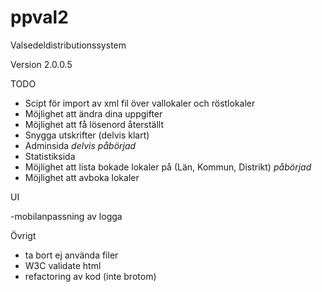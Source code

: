 # ppval2
Valsedeldistributionssystem

Version 2.0.0.5

TODO
- Scipt för import av xml fil över vallokaler och röstlokaler
- Möjlighet att ändra dina uppgifter
- Möjlighet att få lösenord återställt
- Snygga utskrifter (delvis klart)
- Adminsida *delvis påbörjad*
- Statistiksida
- Möjlighet att lista bokade lokaler på (Län, Kommun, Distrikt) *påbörjad*
- Möjlighet att avboka lokaler

UI


-mobilanpassning av logga

Övrigt

- ta bort ej använda filer
- W3C validate html
- refactoring av kod (inte brotom)
